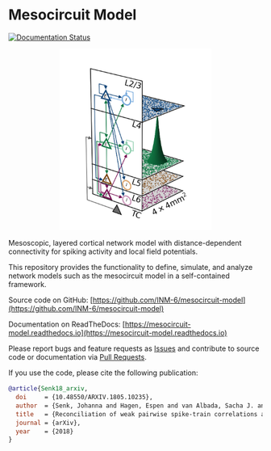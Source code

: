 # Mesocircuit Model

[![Documentation Status](https://readthedocs.org/projects/mesocircuit-model/badge/?version=latest)](https://mesocircuit-model.readthedocs.io/en/latest/?badge=latest)

<p align="center">
<img src="docs/source/_static/images/network_model_sketch_upscaled.png" alt="Mesocircuit network model sketch" width="300"/>
</p>

Mesoscopic, layered cortical network model with distance-dependent connectivity for spiking activity and local field potentials.

This repository provides the functionality to define, simulate, and analyze network models such as the mesocircuit model  in a self-contained framework.

Source code on GitHub: [https://github.com/INM-6/mesocircuit-model](https://github.com/INM-6/mesocircuit-model)

Documentation on ReadTheDocs: [https://mesocircuit-model.readthedocs.io](https://mesocircuit-model.readthedocs.io)

Please report bugs and feature requests as
[Issues](https://github.com/INM-6/mesocircuit-model/issues/new)
and contribute to source code or documentation via
[Pull Requests](https://github.com/INM-6/mesocircuit-model/compare).

If you use the code, please cite the following publication:

```bibtex
@article{Senk18_arxiv,
  doi     = {10.48550/ARXIV.1805.10235},
  author  = {Senk, Johanna and Hagen, Espen and van Albada, Sacha J. and Diesmann, Markus},
  title   = {Reconciliation of weak pairwise spike-train correlations and highly coherent local field potentials across space},
  journal = {arXiv},
  year    = {2018}
}
```
